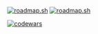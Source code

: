 <a href="https://roadmap.sh"><img src="https://roadmap.sh/card/tall/65d8952466cd6d03d2da188c?variant=dark&roadmaps=aspnet-core%2Csql%2Ccpp%2Cdatastructures-and-algorithms" alt="roadmap.sh"/></a>
[![roadmap.sh](https://roadmap.sh/card/tall/65d8952466cd6d03d2da188c?variant=dark)](https://roadmap.sh)

[![codewars](https://www.codewars.com/users/AkToHuyC/badges/large)](https://www.codewars.com/users/AkToHuyC)

